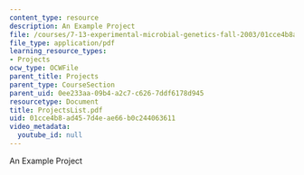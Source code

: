 ```yaml
---
content_type: resource
description: An Example Project
file: /courses/7-13-experimental-microbial-genetics-fall-2003/01cce4b8ad457d4eae66b0c244063611_ProjectsList.pdf
file_type: application/pdf
learning_resource_types:
- Projects
ocw_type: OCWFile
parent_title: Projects
parent_type: CourseSection
parent_uid: 0ee233aa-09b4-a2c7-c626-7ddf6178d945
resourcetype: Document
title: ProjectsList.pdf
uid: 01cce4b8-ad45-7d4e-ae66-b0c244063611
video_metadata:
  youtube_id: null
---
```

An Example Project

